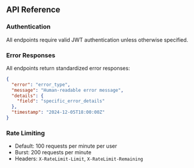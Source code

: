 ## API Reference

### Authentication
All endpoints require valid JWT authentication unless otherwise specified.

### Error Responses
All endpoints return standardized error responses:

```json
{
  "error": "error_type",
  "message": "Human-readable error message",
  "details": {
    "field": "specific_error_details"
  },
  "timestamp": "2024-12-05T18:00:00Z"
}
```

### Rate Limiting
- Default: 100 requests per minute per user
- Burst: 200 requests per minute
- Headers: `X-RateLimit-Limit`, `X-RateLimit-Remaining`

